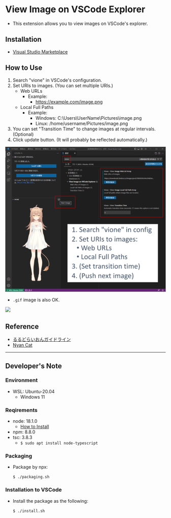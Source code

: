 # View Image on VSCode Explorer
- This extension allows you to view images on VSCode's explorer.

## Installation
- [Visual Studio Marketplace](https://marketplace.visualstudio.com/items?itemName=IsaraCarousel.vsce-vione)

## How to Use
1. Search "vione" in VSCode's configuration.
2. Set URIs to images. (You can set multiple URIs.)
    - Web URLs
      - Example:
        - https://example.com/image.png
    - Local Full Paths
      - Example: 
        - Windows: C:\Users\UserName\Pictures\image.png
        - Linux: /home/username/Pictures/image.png
3. You can set "Transition Time" to change images at regular intervals. (Optional)
4. Click update button. (It will probably be reflected automatically.)

![](media/setting_example_edit.png)

- `.gif` image is also OK.

![](media/vsce-vione_nyancat.gif)

## Reference
- [るるどらいおんガイドライン](https://www.fanbox.cc/@rurudot/posts/3802639)
- [Nyan Cat](https://c.tenor.com/b5KaSeHWOtUAAAAC/nyan-cat-rainbow-cat.gif)

---

## Developer's Note

### Environment
- WSL: Ubuntu-20.04
  - Windows 11

### Reqirements
- node: 18.1.0
  - [How to Install](https://docs.microsoft.com/ja-jp/windows/dev-environment/javascript/nodejs-on-wsl)
- npm: 8.8.0
- tsc: 3.8.3
  - `$ sudo apt install node-typescript`

### Packaging
- Package by npx:
  ```
  $ ./packaging.sh
  ```

### Installation to VSCode
- Install the package as the following:
  ```
  $ ./install.sh
  ```
